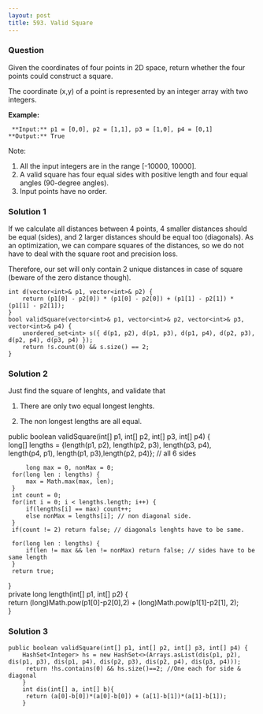 ```yaml
---
layout: post
title: 593. Valid Square
---
```

### Question
Given the coordinates of four points in 2D space, return whether the four
points could construct a square.

The coordinate (x,y) of a point is represented by an integer array with two
integers.

 **Example:**

    
    
     **Input:** p1 = [0,0], p2 = [1,1], p3 = [1,0], p4 = [0,1]
    **Output:** True
    



Note:

  1. All the input integers are in the range [-10000, 10000].
  2. A valid square has four equal sides with positive length and four equal angles (90-degree angles).
  3. Input points have no order.

### Solution 1
If we calculate all distances between 4 points, 4 smaller distances should be
equal (sides), and 2 larger distances should be equal too (diagonals). As an
optimization, we can compare squares of the distances, so we do not have to
deal with the square root and precision loss.

Therefore, our set will only contain 2 unique distances in case of square
(beware of the zero distance though).

    
    
    int d(vector<int>& p1, vector<int>& p2) {
        return (p1[0] - p2[0]) * (p1[0] - p2[0]) + (p1[1] - p2[1]) * (p1[1] - p2[1]);
    }
    bool validSquare(vector<int>& p1, vector<int>& p2, vector<int>& p3, vector<int>& p4) {
        unordered_set<int> s({ d(p1, p2), d(p1, p3), d(p1, p4), d(p2, p3), d(p2, p4), d(p3, p4) });
        return !s.count(0) && s.size() == 2;
    }
    


### Solution 2
Just find the square of lenghts, and validate that

  1. There are only two equal longest lenghts.

  2. The non longest lengths are all equal.

public boolean validSquare(int[] p1, int[] p2, int[] p3, int[] p4) {  
long[] lengths = {length(p1, p2), length(p2, p3), length(p3, p4),  
length(p4, p1), length(p1, p3),length(p2, p4)}; // all 6 sides

    
         long max = 0, nonMax = 0;
     for(long len : lengths) {
         max = Math.max(max, len);
     }
     int count = 0;
     for(int i = 0; i < lengths.length; i++) {
         if(lengths[i] == max) count++;
         else nonMax = lengths[i]; // non diagonal side.
     }
     if(count != 2) return false; // diagonals lenghts have to be same.
    
     for(long len : lengths) {
         if(len != max && len != nonMax) return false; // sides have to be same length
     }
     return true;
    

}  
private long length(int[] p1, int[] p2) {  
return (long)Math.pow(p1[0]-p2[0],2) + (long)Math.pow(p1[1]-p2[1], 2);  
}


### Solution 3
    
    
    public boolean validSquare(int[] p1, int[] p2, int[] p3, int[] p4) {
        HashSet<Integer> hs = new HashSet<>(Arrays.asList(dis(p1, p2), dis(p1, p3), dis(p1, p4), dis(p2, p3), dis(p2, p4), dis(p3, p4)));        
    	 return !hs.contains(0) && hs.size()==2; //One each for side & diagonal
        }
        int dis(int[] a, int[] b){
    	 return (a[0]-b[0])*(a[0]-b[0]) + (a[1]-b[1])*(a[1]-b[1]);
        }
    



